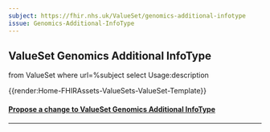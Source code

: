 ```yaml
---
subject: https://fhir.nhs.uk/ValueSet/genomics-additional-infotype
issue: Genomics-Additional-InfoType
---
```



## ValueSet Genomics Additional InfoType

<fql>
from
	ValueSet
	where
   url=%subject
select
	Usage:description
</fql>

{{render:Home-FHIRAssets-ValueSets-ValueSet-Template}}


<div id="Feedback" class="tabcontent">
<h4><a href='https://simplifier.net/NHS-Digital-FHIR-Genomics-Implementation-Guide/genomics-additional-infotype/~issues?level=File' target="_blank">Propose a change to ValueSet Genomics Additional InfoType </a></h4>
</div>

---

